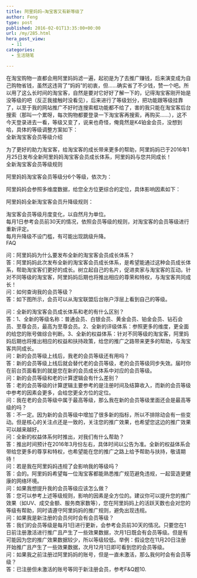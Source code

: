 ```yaml
---
title: 阿里妈妈—淘宝客又有新等级了
author: Feng
type: post
published: 2016-02-01T13:35:00+00:00
url: /my/285.html
hera_post_view:
  - 11
categories:
  - 生活随笔

---
```

在淘宝购物一直都会用阿里妈妈滤一遍，起初是为了去推广赚钱，后来演变成为自己购物省钱，虽然这违背了“妈妈”的初衷，但……确实省了不少钱，赞一个吧。所以用了这么长时间的淘宝客，自然是要对它好好了解一下的，记得淘宝客刚开始是没等级的吧（反正我接触时没看见），后来进行了等级划分，把功能跟等级挂靠了，以至于我的网站推广不好时连搜索框功能都不给了，害的我只能在淘宝客后台搜索（那叫一个累呀，每次购物都要登录一下淘宝客再搜索，再购买……），这不今天登录进去一看，等级又变了，说来也奇怪，俺竟然是K4铂金会员，没想到哈，具体的等级调整方案如下：  
全新淘宝客会员等级介绍

为了更好的助力淘宝客，给淘宝客的成长带来更多的帮助，阿里妈妈已于2016年1月25日发布全新阿里妈妈淘宝客会员成长体系，阿里妈妈与您共同成长！  
全新淘宝客会员等级规则

阿里妈妈淘宝客会员等级分6个等级，依次为：

阿里妈妈会参照多维度数据，给您全方位更综合的定位，具体影响因素如下：

阿里妈妈全新淘宝客会员升降级规则：

淘宝客会员等级月度变化，以自然月为单位。  
每月1日参考会员前30天的情况，依照会员等级的规则，对淘宝客的会员等级进行重新评定。  
每月升降级不设门槛，有可能出现跳级升降。  
FAQ

问：阿里妈妈为什么要发布全新的淘宝客会员成长体系？  
答：阿里妈妈此次发布全新的淘宝客会员成长体系，是希望能通过这种会员成长体系，帮助淘宝客们更好的成长。树立起自己的名片，促进卖家与淘宝客的互动。针对不同等级的淘宝客，阿里妈妈后期也将推出相应的尊荣和特权，与淘宝客共同成长！  
问：如何查询我的会员等级？  
答：如下图所示，会员可以从淘宝联盟后台账户浮层上看到自己的等级。

问：全新的淘宝客会员成长体系和老的有什么区别？  
答：1、全新的等级名称：普通会员、白银会员、黄金会员、铂金会员、钻石会员、至尊会员，最高为至尊会员。2、全新的评级体系：参照更多的维度，更全面的给您的账号做综合判断。3、全新的权益体系：针对不同等级的淘宝客，阿里妈妈后期也将推出相应的权益和扶持政策，给您的推广之路带来更多的帮助，与淘宝客共同成长。  
问：新的会员等级上线后，我老的会员等级还有用吗？  
答：新的会员等级上线后就会替代老的会员等级，老的会员等级同步失效。届时你在前台页面看到的就是您在新的会员成长体系中对应的会员等级。  
问：新的会员等级和老的计算逻辑会有什么差别？  
答：老的会员等级的计算逻辑主要参考的是注册时间及结算收入，而新的会员等级中参考的因素会更多，会给您更全方位的定位。  
问：我在老的会员等级中属于最高等级，那么我在新的会员等级里面还会是最高等级的吗？  
答：不一定。因为新的会员等级中增加了很多新的指标，所以不排除动会有一些变动。但是核心的关注点还是一致的，关注您的推广效果，也希望您这边的推广效果可以越来越好。  
问：全新的权益体系何时推出，对我们有什么帮助？  
答：推出时间预计在2016年3月份左右，具体时间以公告为准。全新的权益体系会带给您更多的尊享和特权，也希望能在您的推广之路上给予帮助与扶持，敬请期待！  
问：若是我在阿里妈妈违规了会影响我的等级吗？  
答：会的。阿里妈妈希望每一位淘宝客都能熟悉推广规范避免违规，一起营造更健康的网络环境。  
问：如果我想提升我的会员等级应该怎么做？  
答：您可以参考上述等级规则，影响的因素是全方位的。建议你可以提升您的推广效果（如UV、成交金额、服务商家数等），您在阿里妈妈上的活跃天数也会对您的等级有帮助，同时请遵守阿里妈妈的推广规则，避免出现违规。  
问：如果我是新注册的会员何时会有会员等级？  
答：我们的会员等级是每月1日进行更新，会参考会员前30天的情况。只要您在1日前注册激活进行推广且产生了一些效果数据，次月1日既会有会员等级。但是有可能因为您的推广效果数据较少，所以等级较低。举例：假设您在11月20日注册开始推广且产生了一些效果数据，次月12月1日即可看到您的会员等级。  
问：如果我之前注册过阿里妈妈的账号，但是一直未激活，那么我何时会有会员等级？  
答：已注册但未激活的账号等同于新注册会员，参考F&Q题10.